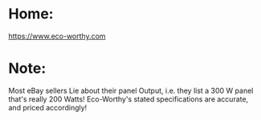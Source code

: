 # Home:
https://www.eco-worthy.com

# Note:
Most eBay sellers Lie about their panel Output, i.e. they list a 300 W panel that's really 200 Watts! Eco-Worthy's stated specifications are accurate, and priced accordingly!
